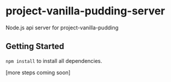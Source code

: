 # project-vanilla-pudding-server
Node.js api server for project-vanilla-pudding

## Getting Started

`npm install` to install all dependencies.

[more steps coming soon]
